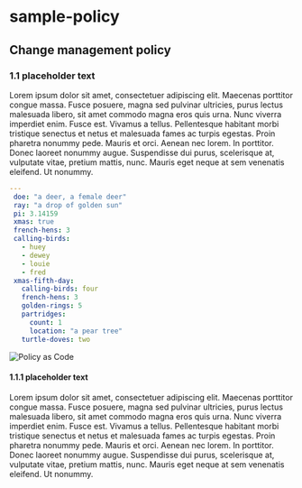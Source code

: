 # sample-policy

## Change management policy

### 1.1 placeholder text

Lorem ipsum dolor sit amet, consectetuer adipiscing elit. Maecenas porttitor congue massa. Fusce posuere, magna sed pulvinar ultricies, purus lectus malesuada libero, sit amet commodo magna eros quis urna. Nunc viverra imperdiet enim. Fusce est. Vivamus a tellus. Pellentesque habitant morbi tristique senectus et netus et malesuada fames ac turpis egestas. Proin pharetra nonummy pede. Mauris et orci. Aenean nec lorem. In porttitor. Donec laoreet nonummy augue. Suspendisse dui purus, scelerisque at, vulputate vitae, pretium mattis, nunc. Mauris eget neque at sem venenatis eleifend. Ut nonummy.

```yaml
---
 doe: "a deer, a female deer"
 ray: "a drop of golden sun"
 pi: 3.14159
 xmas: true
 french-hens: 3
 calling-birds:
   - huey
   - dewey
   - louie
   - fred
 xmas-fifth-day:
   calling-birds: four
   french-hens: 3
   golden-rings: 5
   partridges:
     count: 1
     location: "a pear tree"
   turtle-doves: two

```
![Policy as Code](https://www.google.com/imgres?imgurl=https%3A%2F%2Fassets-global.website-files.com%2F622642781cd7e96ac1f66807%2F6232b696b2f6897a0f9bd0ab_image-92.png&imgrefurl=https%3A%2F%2Fharness.io%2Fblog%2Fpolicy-as-code&tbnid=heaOKHaZlEvoHM&vet=12ahUKEwio76WV8tz8AhWKBbcAHQRrBREQMygDegUIARDDAQ..i&docid=iaa8aE3u_jeHFM&w=698&h=300&q=policy%20as%20code&ved=2ahUKEwio76WV8tz8AhWKBbcAHQRrBREQMygDegUIARDDAQ "Policy as Code")


#### 1.1.1 placeholder text

Lorem ipsum dolor sit amet, consectetuer adipiscing elit. Maecenas porttitor congue massa. Fusce posuere, magna sed pulvinar ultricies, purus lectus malesuada libero, sit amet commodo magna eros quis urna. Nunc viverra imperdiet enim. Fusce est. Vivamus a tellus. Pellentesque habitant morbi tristique senectus et netus et malesuada fames ac turpis egestas. Proin pharetra nonummy pede. Mauris et orci. Aenean nec lorem. In porttitor. Donec laoreet nonummy augue. Suspendisse dui purus, scelerisque at, vulputate vitae, pretium mattis, nunc. Mauris eget neque at sem venenatis eleifend. Ut nonummy.
